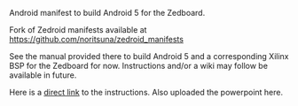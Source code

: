 Android manifest to build Android 5 for the Zedboard.

Fork of Zedroid manifests available at https://github.com/noritsuna/zedroid_manifests

See the manual provided there to build Android 5 and a corresponding Xilinx BSP for the Zedboard for now.
Instructions and/or a wiki may follow be available in future.

Here is a [direct link](http://www.slideshare.net/noritsuna/zedroid-android-50-and-later-on-zedboard?from_action=save) to the instructions. Also uploaded the powerpoint here.
